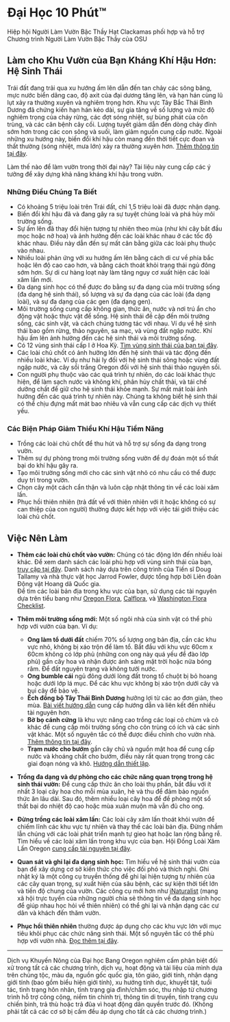 # Đại Học 10 Phút™

Hiệp hội Người Làm Vườn Bậc Thầy Hạt Clackamas phối hợp và hỗ trợ Chương trình Người Làm Vườn Bậc Thầy của OSU

## Làm cho Khu Vườn của Bạn Kháng Khí Hậu Hơn: Hệ Sinh Thái

Trái đất đang trải qua xu hướng ấm lên dẫn đến tan chảy các sông băng, mực nước biển dâng cao, độ axit của đại dương tăng lên, và hạn hán cùng lũ lụt xảy ra thường xuyên và nghiêm trọng hơn. Khu vực Tây Bắc Thái Bình Dương đã chứng kiến hạn hán kéo dài, sự gia tăng về số lượng và mức độ nghiêm trọng của cháy rừng, các đợt sóng nhiệt, sự bùng phát của côn trùng, và các căn bệnh cây cối. Lượng tuyết giảm dẫn đến dòng chảy đỉnh sớm hơn trong các con sông và suối, làm giảm nguồn cung cấp nước. Ngoài những xu hướng này, biến đổi khí hậu còn mang đến thời tiết cực đoan và thất thường (sóng nhiệt, mưa lớn) xảy ra thường xuyên hơn. [Thêm thông tin tại đây](https://blogs.oregonstate.edu/occri/oregon-climate-assessments/).

Làm thế nào để làm vườn trong thời đại này? Tài liệu này cung cấp các ý tưởng để xây dựng khả năng kháng khí hậu trong vườn.

### Những Điều Chúng Ta Biết

- Có khoảng 5 triệu loài trên Trái đất, chỉ 1,5 triệu loài đã được nhận dạng.  
- Biến đổi khí hậu đã và đang gây ra sự tuyệt chủng loài và phá hủy môi trường sống.  
- Sự ấm lên đã thay đổi hiện tượng tự nhiên theo mùa (như khi cây bắt đầu mọc hoặc nở hoa) và ảnh hưởng đến các loài khác nhau ở các tốc độ khác nhau. Điều này dẫn đến sự mất cân bằng giữa các loài phụ thuộc vào nhau.  
- Nhiều loài phản ứng với xu hướng ấm lên bằng cách di cư về phía bắc hoặc lên độ cao cao hơn, và bằng cách thoát khỏi trạng thái ngủ đông sớm hơn. Sự di cư hàng loạt này làm tăng nguy cơ xuất hiện các loài xâm lấn mới.  
- Đa dạng sinh học có thể được đo bằng sự đa dạng của môi trường sống (đa dạng hệ sinh thái), số lượng và sự đa dạng của các loài (đa dạng loài), và sự đa dạng của các gen (đa dạng gen).  
- Môi trường sống cung cấp không gian, thức ăn, nước và nơi trú ẩn cho động vật hoặc thực vật để sống. Hệ sinh thái đề cập đến môi trường sống, các sinh vật, và cách chúng tương tác với nhau. Ví dụ về hệ sinh thái bao gồm rừng, thảo nguyên, sa mạc, và vùng đất ngập nước. Khí hậu ấm lên ảnh hưởng đến các hệ sinh thái và môi trường sống.  
- Có 12 vùng sinh thái cấp I ở Hoa Kỳ. [Tìm vùng sinh thái của bạn tại đây](https://www.epa.gov/eco-research/ecoregions).  
- Các loài chủ chốt có ảnh hưởng lớn đến hệ sinh thái và tác động đến nhiều loài khác. Ví dụ như hải ly đối với hệ sinh thái sông hoặc vùng đất ngập nước, và cây sồi trắng Oregon đối với hệ sinh thái thảo nguyên sồi.  
- Con người phụ thuộc vào các quá trình tự nhiên, do các loài khác thực hiện, để làm sạch nước và không khí, phân hủy chất thải, và tái chế dưỡng chất để giữ cho hệ sinh thái khỏe mạnh. Sự mất mát loài ảnh hưởng đến các quá trình tự nhiên này. Chúng ta không biết hệ sinh thái có thể chịu đựng mất mát bao nhiêu và vẫn cung cấp các dịch vụ thiết yếu.  

### Các Biện Pháp Giảm Thiểu Khí Hậu Tiềm Năng

- Trồng các loài chủ chốt để thu hút và hỗ trợ sự sống đa dạng trong vườn.  
- Thêm sự dự phòng trong môi trường sống vườn để dự đoán một số thất bại do khí hậu gây ra.  
- Tạo môi trường sống mới cho các sinh vật nhỏ có nhu cầu có thể được duy trì trong vườn.  
- Chọn cây một cách cẩn thận và luôn cập nhật thông tin về các loài xâm lấn.  
- Phục hồi thiên nhiên (trả đất về với thiên nhiên với ít hoặc không có sự can thiệp của con người) thường được kết hợp với việc tái giới thiệu các loài chủ chốt.  

## Việc Nên Làm

- **Thêm các loài chủ chốt vào vườn:** Chúng có tác động lớn đến nhiều loài khác. Để xem danh sách các loài phù hợp với vùng sinh thái của bạn, [truy cập tại đây](https://www.nwf.org/Garden-for-Wildlife/About/Native-Plants/keystone-plants-by-ecoregion). Danh sách này dựa trên công trình của Tiến sĩ Doug Tallamy và nhà thực vật học Jarrod Fowler, được tổng hợp bởi Liên đoàn Động vật Hoang dã Quốc gia.  
  Để tìm các loài bản địa trong khu vực của bạn, sử dụng các tài nguyên dựa trên tiểu bang như [Oregon Flora](https://oregonflora.org/), [Calflora](https://www.calflora.org/), và [Washington Flora Checklist](https://burkeherbarium.org/waflora/checklist.php?Category=Endemic).  

- **Thêm môi trường sống mới:** Một số ngôi nhà của sinh vật có thể phù hợp với vườn của bạn. Ví dụ:  
  - **Ong làm tổ dưới đất** chiếm 70% số lượng ong bản địa, cần các khu vực nhỏ, không bị xáo trộn để làm tổ. Bắt đầu với khu vực 60cm x 60cm không có lớp phủ (những con ong này quá yếu để đào lớp phủ) gần cây hoa và nhận được ánh sáng mặt trời hoặc nửa bóng râm. Để đất nguyên trạng và không tưới nước.  
  - **Ong bumble cái** ngủ đông dưới lòng đất trong tổ chuột bị bỏ hoang hoặc dưới lớp lá mục. Để các khu vực không bị xáo trộn dưới cây và bụi cây để bảo vệ.  
  - **Ếch đồng bộ Tây Thái Bình Dương** hưởng lợi từ các ao đơn giản, theo mùa. [Bài viết hướng dẫn](https://extension.oregonstate.edu/news/how-build-simple-pond-native-frogs) cung cấp hướng dẫn và liên kết đến nhiều tài nguyên hơn.  
  - **Bờ bọ cánh cứng** là khu vực nâng cao trồng các loại cỏ chùm và cỏ khác để cung cấp môi trường sống cho côn trùng có ích và các sinh vật khác. Một số nguyên tắc có thể được điều chỉnh cho vườn nhà. [Thêm thông tin tại đây](http://oregonipm.ippc.orst.edu/Agroecology/NEW_BEETLE_BANK_1.pdf).  
  - **Trạm nước cho bướm** gần cây chủ và nguồn mật hoa để cung cấp nước và khoáng chất cho bướm, điều này rất quan trọng trong các giai đoạn nóng và khô. [Hướng dẫn thiết lập](https://www.nwf.org/-/media/Documents/PDFs/Garden-for-Wildlife/Tip-Sheets/Water-Butterfly-Gardens).  

- **Trồng đa dạng và dự phòng cho các chức năng quan trọng trong hệ sinh thái vườn:** Để cung cấp thức ăn cho loài thụ phấn, bắt đầu với ít nhất 3 loại cây hoa cho mỗi mùa xuân, hè và thu để đảm bảo nguồn thức ăn lâu dài. Sau đó, thêm nhiều loại cây hoa để đề phòng một số thất bại do nhiệt độ cao hoặc mùa xuân muộn mà vẫn đủ cho ong.  

- **Đừng trồng các loài xâm lấn:** Các loài cây xâm lấn thoát khỏi vườn để chiếm lĩnh các khu vực tự nhiên và thay thế các loài bản địa. Đừng nhầm lẫn chúng với các loài phát triển mạnh tự gieo hạt hoặc lan rộng bằng rễ. Tìm hiểu về các loài xâm lấn trong khu vực của bạn. Hội Đồng Loài Xâm Lấn Oregon [cung cấp tài nguyên tại đây](https://www.oregoninvasivespeciescouncil.org/infohub).  

- **Quan sát và ghi lại đa dạng sinh học:** Tìm hiểu về hệ sinh thái vườn của bạn để xây dựng cơ sở kiến thức cho việc đối phó và thích nghi. Ghi nhật ký là một công cụ truyền thống để ghi lại hiện tượng tự nhiên của các cây quan trọng, sự xuất hiện của sâu bệnh, các sự kiện thời tiết lớn và tiến độ chung của vườn. Các công cụ mới hơn như [iNaturalist](https://www.inaturalist.org) (mạng xã hội trực tuyến của những người chia sẻ thông tin về đa dạng sinh học để giúp nhau học hỏi về thiên nhiên) có thể ghi lại và nhận dạng các cư dân và khách đến thăm vườn.  

- **Phục hồi thiên nhiên** thường được áp dụng cho các khu vực lớn với mục tiêu khôi phục các chức năng sinh thái. Một số nguyên tắc có thể phù hợp với vườn nhà. [Đọc thêm tại đây](https://www.iucn.org/resources/issues-brief/benefits-and-risks-rewilding).

---

Dịch vụ Khuyến Nông của Đại học Bang Oregon nghiêm cấm phân biệt đối xử trong tất cả các chương trình, dịch vụ, hoạt động và tài liệu của mình dựa trên chủng tộc, màu da, nguồn gốc quốc gia, tôn giáo, giới tính, nhận dạng giới tính (bao gồm biểu hiện giới tính), xu hướng tính dục, khuyết tật, tuổi tác, tình trạng hôn nhân, tình trạng gia đình/chăm sóc, thu nhập từ chương trình hỗ trợ công cộng, niềm tin chính trị, thông tin di truyền, tình trạng cựu chiến binh, trả thù hoặc trả đũa vì hoạt động dân quyền trước đó. (Không phải tất cả các cơ sở bị cấm đều áp dụng cho tất cả các chương trình.)